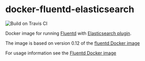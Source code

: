 # docker-fluentd-elasticsearch

![Build on Travis CI](https://travis-ci.org/superwatermelon/docker-fluentd-elasticsearch.svg?branch=master)

Docker image for running [Fluentd](fluentd) with
[Elasticsearch plugin](fluentd-elasticsearch).

The image is based on version 0.12 of the [fluentd Docker image](docker-fluentd)

For usage information see the [Fluentd Docker image](docker-fluentd)

[fluentd]: http://www.fluentd.org
[docker-fluentd]: https://hub.docker.com/r/fluent/fluentd
[fluentd-elasticsearch]: https://github.com/uken/fluent-plugin-elasticsearch
